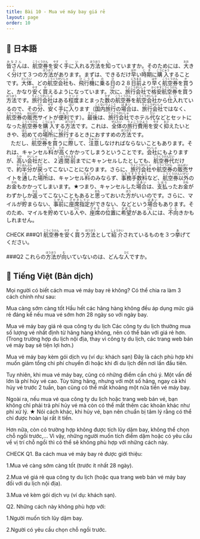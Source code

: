```yaml
---
title: Bài 10 - Mua vé máy bay giá rẻ
layout: page
order: 10
---
```


## 📖 日本語

<ruby>皆さん<rp>（</rp><rt>みなさん</rt><rp>）</rp></ruby>は、<ruby>航空券<rp>（</rp><rt>こうくうけん</rt><rp>）</rp></ruby>を<ruby>安<rp>（</rp><rt>やす</rt><rp>）</rp></ruby>く<ruby>手<rp>（</rp><rt>て</rt><rp>）</rp></ruby>に<ruby>入<rp>（</rp><rt>い</rt><rp>）</rp></ruby>れる<ruby>方法<rp>（</rp><rt>ほうほう</rt><rp>）</rp></ruby>を<ruby>知<rp>（</rp><rt>し</rt><rp>）</rp></ruby>っていますか。そのためには、<ruby>大<rp>（</rp><rt>おお</rt><rp>）</rp></ruby>きく<ruby>分<rp>（</rp><rt>わ</rt><rp>）</rp></ruby>けて３つの<ruby>方法<rp>（</rp><rt>ほうほう</rt><rp>）</rp></ruby>があります。まずは、できるだけ<ruby>早<rp>（</rp><rt>はや</rt><rp>）</rp></ruby>い<ruby>時期<rp>（</rp><rt>じき</rt><rp>）</rp></ruby>に<ruby>購入<rp>（</rp><rt>こうにゅう</rt><rp>）</rp></ruby>することです。<ruby>大体<rp>（</rp><rt>だいたい</rt><rp>）</rp></ruby>、どの<ruby>航空会社<rp>（</rp><rt>こうくうがいしゃ</rt><rp>）</rp></ruby>も、<ruby>飛行機<rp>（</rp><rt>ひこうき</rt><rp>）</rp></ruby>に<ruby>乗<rp>（</rp><rt>の</rt><rp>）</rp></ruby>る<ruby>日<rp>（</rp><rt>ひ</rt><rp>）</rp></ruby>の２８<ruby>日前<rp>（</rp><rt>にちまえ</rt><rp>）</rp></ruby>より<ruby>早<rp>（</rp><rt>はや</rt><rp>）</rp></ruby>く<ruby>航空券<rp>（</rp><rt>こうくうけん</rt><rp>）</rp></ruby>を<ruby>買<rp>（</rp><rt>か</rt><rp>）</rp></ruby>うと、かなり<ruby>安<rp>（</rp><rt>やす</rt><rp>）</rp></ruby>く<ruby>買<rp>（</rp><rt>か</rt><rp>）</rp></ruby>えるようになっています。<ruby>次<rp>（</rp><rt>つぎ</rt><rp>）</rp></ruby>に、<ruby>旅行会社<rp>（</rp><rt>りょこうがいしゃ</rt><rp>）</rp></ruby>で<ruby>格安<rp>（</rp><rt>かくやす</rt><rp>）</rp></ruby><ruby>航空券<rp>（</rp><rt>こうくうけん</rt><rp>）</rp></ruby>を<ruby>買<rp>（</rp><rt>か</rt><rp>）</rp></ruby>う<ruby>方法<rp>（</rp><rt>ほうほう</rt><rp>）</rp></ruby>です。<ruby>旅行会社<rp>（</rp><rt>りょこうがいしゃ</rt><rp>）</rp></ruby>はある<ruby>程度<rp>（</rp><rt>ていど</rt><rp>）</rp></ruby>まとまった<ruby>数<rp>（</rp><rt>かず</rt><rp>）</rp></ruby>の<ruby>航空券<rp>（</rp><rt>こうくうけん</rt><rp>）</rp></ruby>を<ruby>航空会社<rp>（</rp><rt>こうくうがいしゃ</rt><rp>）</rp></ruby>から<ruby>仕入<rp>（</rp><rt>しい</rt><rp>）</rp></ruby>れているので、その<ruby>分<rp>（</rp><rt>ぶん</rt><rp>）</rp></ruby>、<ruby>安<rp>（</rp><rt>やす</rt><rp>）</rp></ruby>く<ruby>手<rp>（</rp><rt>て</rt><rp>）</rp></ruby>に<ruby>入<rp>（</rp><rt>はい</rt><rp>）</rp></ruby>ります（<ruby>国内旅行<rp>（</rp><rt>こくないりょこう</rt><rp>）</rp></ruby>の<ruby>場合<rp>（</rp><rt>ばあい</rt><rp>）</rp></ruby>は、<ruby>旅行会社<rp>（</rp><rt>りょこうがいしゃ</rt><rp>）</rp></ruby>ではなく、<ruby>航空券<rp>（</rp><rt>こうくうけん</rt><rp>）</rp></ruby>の<ruby>販売<rp>（</rp><rt>はんばい</rt><rp>）</rp></ruby>サイトが<ruby>便利<rp>（</rp><rt>べんり</rt><rp>）</rp></ruby>です）。<ruby>最後<rp>（</rp><rt>さいご</rt><rp>）</rp></ruby>は、<ruby>旅行会社<rp>（</rp><rt>りょこうがいしゃ</rt><rp>）</rp></ruby>でホテル<ruby>代<rp>（</rp><rt>だい</rt><rp>）</rp></ruby>などとセットになった<ruby>航空券<rp>（</rp><rt>こうくうけん</rt><rp>）</rp></ruby>を<ruby>購入<rp>（</rp><rt>こうにゅう</rt><rp>）</rp></ruby>する<ruby>方法<rp>（</rp><rt>ほうほう</rt><rp>）</rp></ruby>です。これは、<ruby>全体<rp>（</rp><rt>ぜんたい</rt><rp>）</rp></ruby>の<ruby>旅行費用<rp>（</rp><rt>りょこうひよう</rt><rp>）</rp></ruby>を<ruby>安<rp>（</rp><rt>やす</rt><rp>）</rp></ruby>く<ruby>抑<rp>（</rp><rt>おさ</rt><rp>）</rp></ruby>えたいときや、<ruby>初<rp>（</rp><rt>はじ</rt><rp>）</rp></ruby>めての<ruby>場所<rp>（</rp><rt>ばしょ</rt><rp>）</rp></ruby>に<ruby>旅行<rp>（</rp><rt>りょこう</rt><rp>）</rp></ruby>するときにおすすめの<ruby>方法<rp>（</rp><rt>ほうほう</rt><rp>）</rp></ruby>です。
<br>   ただし、<ruby>航空券<rp>（</rp><rt>こうくうけん</rt><rp>）</rp></ruby>を<ruby>買<rp>（</rp><rt>か</rt><rp>）</rp></ruby>うに<ruby>際<rp>（</rp><rt>さい</rt><rp>）</rp></ruby>して、<ruby>注意<rp>（</rp><rt>ちゅうい</rt><rp>）</rp></ruby>しなければならないこともあります。それは、キャンセル<ruby>料<rp>（</rp><rt>りょう</rt><rp>）</rp></ruby>が<ruby>高<rp>（</rp><rt>たか</rt><rp>）</rp></ruby>くかかってしまうということです。<ruby>会社<rp>（</rp><rt>かいしゃ</rt><rp>）</rp></ruby>にもよりますが、<ruby>高<rp>（</rp><rt>たか</rt><rp>）</rp></ruby>い<ruby>会社<rp>（</rp><rt>かいしゃ</rt><rp>）</rp></ruby>だと、２<ruby>週間前<rp>（</rp><rt>しゅうかんまえ</rt><rp>）</rp></ruby>までにキャンセルしたとしても、<ruby>航空券代<rp>（</rp><rt>こうくうけんだい</rt><rp>）</rp></ruby>だけで、<ruby>約半分<rp>（</rp><rt>やくはんぶん</rt><rp>）</rp></ruby>が<ruby>戻<rp>（</rp><rt>もど</rt><rp>）</rp></ruby>ってこないことになります。さらに、<ruby>旅行会社<rp>（</rp><rt>りょこうがいしゃ</rt><rp>）</rp></ruby>や<ruby>航空券<rp>（</rp><rt>こうくうけん</rt><rp>）</rp></ruby>の<ruby>販売<rp>（</rp><rt>はんばい</rt><rp>）</rp></ruby>サイトを<ruby>通<rp>（</rp><rt>とお</rt><rp>）</rp></ruby>した<ruby>場所<rp>（</rp><rt>ばしょ</rt><rp>）</rp></ruby>は、キャンセル<ruby>料<rp>（</rp><rt>りょう</rt><rp>）</rp></ruby>のみならず、<ruby>事務手数料<rp>（</rp><rt>じむてすうりょう</rt><rp>）</rp></ruby>など、<ruby>航空券以外<rp>（</rp><rt>こうくうけんいがい</rt><rp>）</rp></ruby>のお<ruby>金<rp>（</rp><rt>かね</rt><rp>）</rp></ruby>もかかってしまいます。★つまり、キャンセルした<ruby>場合<rp>（</rp><rt>ばあい</rt><rp>）</rp></ruby>は、<ruby>支払<rp>（</rp><rt>しはら</rt><rp>）</rp></ruby>ったお<ruby>金<rp>（</rp><rt>かね</rt><rp>）</rp></ruby>がわずかしか<ruby>返<rp>（</rp><rt>かえ</rt><rp>）</rp></ruby>ってこないこともあると<ruby>思<rp>（</rp><rt>おも</rt><rp>）</rp></ruby>っておいた<ruby>方<rp>（</rp><rt>ほう</rt><rp>）</rp></ruby>がいいのです。さらに、マイルが<ruby>貯<rp>（</rp><rt>た</rt><rp>）</rp></ruby>まらない、<ruby>事前<rp>（</rp><rt>じぜん</rt><rp>）</rp></ruby>に<ruby>座席指定<rp>（</rp><rt>ざせきしてい</rt><rp>）</rp></ruby>ができない、などという<ruby>場合<rp>（</rp><rt>ばあい</rt><rp>）</rp></ruby>もあります。そのため、マイルを<ruby>貯<rp>（</rp><rt>た</rt><rp>）</rp></ruby>めている<ruby>人<rp>（</rp><rt>ひと</rt><rp>）</rp></ruby>や、<ruby>座席<rp>（</rp><rt>ざせき</rt><rp>）</rp></ruby>の<ruby>位置<rp>（</rp><rt>いち</rt><rp>）</rp></ruby>に<ruby>希望<rp>（</rp><rt>きぼう</rt><rp>）</rp></ruby>がある<ruby>人<rp>（</rp><rt>ひと</rt><rp>）</rp></ruby>には、<ruby>不向<rp>（</rp><rt>ふむ</rt><rp>）</rp></ruby>きかもしれません。

CHECK
###Q1 
<ruby>航空券<rp>（</rp><rt>こうくうけん</rt><rp>）</rp></ruby>を<ruby>安<rp>（</rp><rt>やす</rt><rp>）</rp></ruby>く<ruby>買<rp>（</rp><rt>か</rt><rp>）</rp></ruby>う<ruby>方法<rp>（</rp><rt>ほうほう</rt><rp>）</rp></ruby>として<ruby>紹介<rp>（</rp><rt>しょうかい</rt><rp>）</rp></ruby>されているものを３つ<ruby>挙<rp>（</rp><rt>あ</rt><rp>）</rp></ruby>げてください。

###Q2 
これらの<ruby>方法<rp>（</rp><rt>ほうほう</rt><rp>）</rp></ruby>が<ruby>向<rp>（</rp><rt>む</rt><rp>）</rp></ruby>いていないのは、どんな<ruby>人<rp>（</rp><rt>ひと</rt><rp>）</rp></ruby>ですか。

## 📘 Tiếng Việt (Bản dịch)

Mọi người có biết cách mua vé máy bay rẻ không?
Có thể chia ra làm 3 cách chính như sau:

Mua càng sớm càng tốt
Hầu hết các hãng hàng không đều áp dụng mức giá rẻ đáng kể nếu mua vé sớm hơn 28 ngày so với ngày bay.

Mua vé máy bay giá rẻ qua công ty du lịch
Các công ty du lịch thường mua số lượng vé nhất định từ hãng hàng không, nên có thể bán với giá rẻ hơn.
(Trong trường hợp du lịch nội địa, thay vì công ty du lịch, các trang web bán vé máy bay sẽ tiện lợi hơn.)

Mua vé máy bay kèm gói dịch vụ (ví dụ: khách sạn)
Đây là cách phù hợp khi muốn giảm tổng chi phí chuyến đi hoặc khi đi du lịch đến nơi lần đầu tiên.

Tuy nhiên, khi mua vé máy bay, cũng có những điểm cần chú ý.
Một vấn đề lớn là phí hủy vé cao.
Tùy từng hãng, nhưng với một số hãng, ngay cả khi hủy vé trước 2 tuần, bạn cũng có thể mất khoảng một nửa tiền vé máy bay.

Ngoài ra, nếu mua vé qua công ty du lịch hoặc trang web bán vé, bạn không chỉ phải trả phí hủy vé mà còn có thể mất thêm các khoản khác như phí xử lý.
★ Nói cách khác, khi hủy vé, bạn nên chuẩn bị tâm lý rằng có thể chỉ được hoàn lại rất ít tiền.

Hơn nữa, còn có trường hợp không được tích lũy dặm bay, không thể chọn chỗ ngồi trước,...
Vì vậy, những người muốn tích điểm dặm hoặc có yêu cầu về vị trí chỗ ngồi thì có thể sẽ không phù hợp với những cách này.

CHECK
Q1. Ba cách mua vé máy bay rẻ được giới thiệu:

1.Mua vé càng sớm càng tốt (trước ít nhất 28 ngày).

2.Mua vé giá rẻ qua công ty du lịch (hoặc qua trang web bán vé máy bay đối với du lịch nội địa).

3.Mua vé kèm gói dịch vụ (ví dụ: khách sạn).

Q2. Những cách này không phù hợp với:

1.Người muốn tích lũy dặm bay.

2.Người có yêu cầu chọn chỗ ngồi trước.

